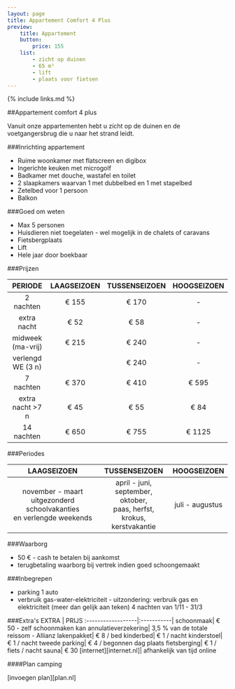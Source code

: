 ```yaml
---
layout: page
title: Appartement Comfort 4 Plus
preview: 
    title: Appartement
    button:
        price: 155
    list:
        - zicht op duinen
        - 65 m²
        - lift
        - plaats voor fietsen
---
```

{% include links.md %}

##Appartement comfort 4 plus

Vanuit onze appartementen hebt u zicht op de duinen en de voetgangersbrug die u naar het strand leidt.

###Inrichting appartement
- Ruime woonkamer met flatscreen en digibox
- Ingerichte keuken met microgolf
- Badkamer met douche, wastafel en toilet
- 2 slaapkamers waarvan 1 met dubbelbed en 1 met stapelbed
- Zetelbed voor 1 persoon
- Balkon
    
###Goed om weten
- Max 5 personen
- Huisdieren niet toegelaten - wel mogelijk in de chalets of caravans
- Fietsbergplaats
- Lift
- Hele jaar door boekbaar

###Prijzen

PERIODE             | LAAGSEIZOEN | TUSSENSEIZOEN | HOOGSEIZOEN |
:------------------:|:-----------:|:-------------:|:-----------:|
2 nachten           |€ 155        |€ 170          |-          
extra nacht         |€ 52         |€ 58           |-            
midweek (ma-vrij)   |€ 215        |€ 240          |-
verlengd WE (3 n)   |             |€ 240          |-
7 nachten           |€ 370        |€ 410          | € 595
extra nacht >7 n    |€ 45         |€ 55           | € 84
14 nachten          |€ 650        |€ 755          | € 1125


###Periodes

LAAGSEIZOEN           |TUSSENSEIZOEN      |    HOOGSEIZOEN|
:--------------------:|:-----------------:|:-------------:|
november - maart<br>uitgezonderd schoolvakanties <br>en verlengde weekends | april - juni, <br>september, oktober, <br>paas, herfst, krokus, <br>kerstvakantie | juli - augustus

###Waarborg
- 50 € - cash te betalen bij aankomst
- terugbetaling waarborg bij vertrek indien goed schoongemaakt

###Inbegrepen
- parking 1 auto
- verbruik gas-water-elektriciteit - uitzondering: verbruik gas en elektriciteit (meer dan gelijk aan teken) 4 nachten van 1/11 - 31/3

###Extra's
EXTRA             | PRIJS 
:------------------|:-----------|
schoonmaak| € 50 - zelf schoonmaken kan
annulatieverzekering| 3,5 % van de totale reissom - Allianz 
lakenpakket| € 8 / bed
kinderbed| € 1 / nacht
kinderstoel| € 1 / nacht
tweede parking| € 4 / begonnen dag
plaats fietsberging| € 1 / fiets / nacht
sauna| € 30
[internet][internet.nl]| afhankelijk van tijd online

####Plan camping

[invoegen plan][plan.nl]